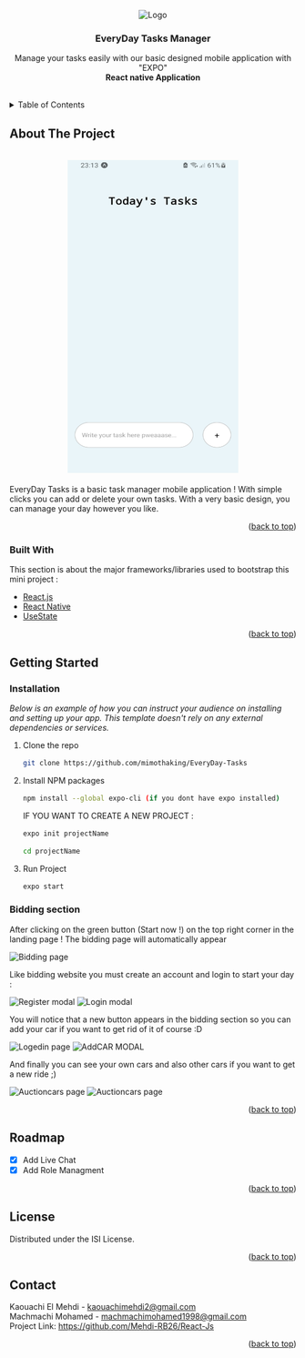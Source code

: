 <div id="top"></div>
<!-- PROJECT LOGO -->
<br />
<div align="center">

  <img src="/todoList/images/tasks.ico" alt="Logo" width="80" height="80">

  <h3 align="center">EveryDay Tasks Manager</h3>

  <p align="center">
    Manage your tasks easily with our basic designed mobile application with "EXPO"
    <br />
    <strong>React native Application</strong>
    <br />
    <br />
  </p>
</div>


<!-- TABLE OF CONTENTS -->
<details>
  <summary>Table of Contents</summary>
  <ol>
    <li>
      <a href="#about-the-project">About The Project</a>
      <ul>
        <li><a href="#built-with">Built With</a></li>
      </ul>
    </li>
    <li>
      <a href="#getting-started">Getting Started</a>
      <ul>
        <li><a href="#prerequisites">Prerequisites</a></li>
        <li><a href="#installation">Installation</a></li>
      </ul>
    </li>
    <li><a href="#roadmap">Roadmap</a></li>
    <li><a href="#license">License</a></li>
    <li><a href="#contact">Contact</a></li>
  </ol>
</details>


<!-- ABOUT THE PROJECT -->

## About The Project
<div align="center">
<br>
<img src="./todoList/images/homepage.jpeg" alt="main page" width="300" height="550" > 
</div>
<br>
EveryDay Tasks is a basic task manager mobile application ! With simple clicks you can add or delete your own tasks.
With a very basic design, you can manage your day however you like. 
<p align="right">(<a href="#top">back to top</a>)</p>



### Built With

This section is about the major frameworks/libraries used to bootstrap this mini project :


* [React.js](https://reactjs.org/)
* [React Native](https://reactnative.dev)
* [UseState](https://reactjs.org/docs/hooks-reference.html#usestate)



<p align="right">(<a href="#top">back to top</a>)</p>



<!-- GETTING STARTED -->

## Getting Started

### Installation

_Below is an example of how you can instruct your audience on installing and setting up your app. This template doesn't rely on any external dependencies or services._


1. Clone the repo
   ```sh
   git clone https://github.com/mimothaking/EveryDay-Tasks
   ```
2. Install NPM packages
   ```sh
   npm install --global expo-cli (if you dont have expo installed)
   ```
   IF YOU WANT TO CREATE A NEW PROJECT :
   ```sh
   expo init projectName
   ```
    ```sh
   cd projectName
   ```
3. Run Project
   ```sh
   expo start
   ```

### Bidding section

After clicking on the green button (Start now !) on the top right corner in the landing page ! The bidding page will automatically appear

<img src="public/auction1.png" alt="Bidding page">

Like bidding website you must create an account and login to start your day :

<img src="public/Picture3.png" alt="Register modal">

<img src="public/Picture4.png" alt="Login modal">

You will notice that a new button appears in the bidding section so you can add your car if you want to get rid of it of course :D

<img src="public/Picture5.png" alt="Logedin page">

<img src="public/Picture6.png" alt="AddCAR MODAL">

And finally you can see your own cars and also other cars if you want to get a new ride ;)

<img src="public/Picture7.png" alt="Auctioncars page">

<img src="public/Picture8.png" alt="Auctioncars page">





<p align="right">(<a href="#top">back to top</a>)</p>




<!-- ROADMAP -->
## Roadmap

- [x] Add Live Chat
- [x] Add Role Managment

<p align="right">(<a href="#top">back to top</a>)</p>

<!-- LICENSE -->
## License

Distributed under the ISI License.

<p align="right">(<a href="#top">back to top</a>)</p>



<!-- CONTACT -->
## Contact

Kaouachi El Mehdi - kaouachimehdi2@gmail.com
<br>
Machmachi Mohamed - machmachimohamed1998@gmail.com
<br>
Project Link: https://github.com/Mehdi-RB26/React-Js

<p align="right">(<a href="#top">back to top</a>)</p>







<!-- MARKDOWN LINKS & IMAGES -->
<!-- https://www.markdownguide.org/basic-syntax/#reference-style-links -->
[contributors-shield]: https://img.shields.io/github/contributors/othneildrew/Best-README-Template.svg?style=for-the-badge
[contributors-url]: https://github.com/othneildrew/Best-README-Template/graphs/contributors
[forks-shield]: https://img.shields.io/github/forks/othneildrew/Best-README-Template.svg?style=for-the-badge
[forks-url]: https://github.com/othneildrew/Best-README-Template/network/members
[stars-shield]: https://img.shields.io/github/stars/othneildrew/Best-README-Template.svg?style=for-the-badge
[stars-url]: https://github.com/othneildrew/Best-README-Template/stargazers
[issues-shield]: https://img.shields.io/github/issues/othneildrew/Best-README-Template.svg?style=for-the-badge
[issues-url]: https://github.com/othneildrew/Best-README-Template/issues
[license-shield]: https://img.shields.io/github/license/othneildrew/Best-README-Template.svg?style=for-the-badge
[license-url]: https://github.com/othneildrew/Best-README-Template/blob/master/LICENSE.txt
[linkedin-shield]: https://img.shields.io/badge/-LinkedIn-black.svg?style=for-the-badge&logo=linkedin&colorB=555
[linkedin-url]: https://linkedin.com/in/othneildrew
[product-screenshot]: images/screenshot.png
